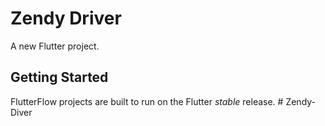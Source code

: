 # Zendy Driver

A new Flutter project.

## Getting Started

FlutterFlow projects are built to run on the Flutter _stable_ release.
#   Z e n d y - D i v e r  
 